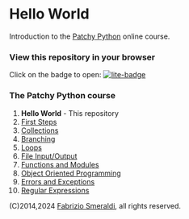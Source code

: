 # Hello World

Introduction to the [Patchy Python](https://www.youtube.com/@PatchyPython) online course.

### View this repository in your browser

Click on the badge to open: [![lite-badge](https://github.com/jupyterlite/jupyterlite/blob/main/docs/_static/badge-launch.svg)](https://fsmeraldi.github.io/pp-helloworld/notebooks/?path=HelloWorld.ipynb)

### The Patchy Python course

1.  **Hello World** - This repository
2.  [First Steps](https://github.com/fsmeraldi/pp-firststeps)
3.  [Collections](https://github.com/fsmeraldi/pp-collections)
4.  [Branching](https://github.com/fsmeraldi/pp-branching)
5.  [Loops](https://github.com/fsmeraldi/pp-loops)
6.  [File Input/Output](https://github.com/fsmeraldi/pp-files)
7.  [Functions and Modules](https://github.com/fsmeraldi/pp-functions)
8.  [Object Oriented Programming](https://github.com/fsmeraldi/pp-objects)
9.  [Errors and Exceptions](https://github.com/fsmeraldi/pp-exceptions)
10. [Regular Expressions](https://github.com/fsmeraldi/pp-regexp)


(C)2014,2024 [Fabrizio Smeraldi](info@patchypython.com), all rights reserved.
